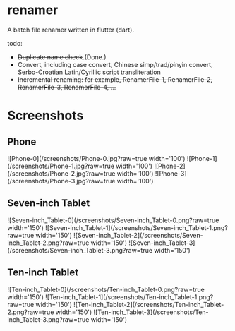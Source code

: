 # renamer

A batch file renamer written in flutter (dart).

todo:
- ~~Duplicate name check~~.(Done.)
- Convert, including case convert, Chinese simp/trad/pinyin convert, Serbo-Croatian Latin/Cyrillic script transliteration
- ~~Incremental renaming: for example, RenamerFile-1, RenamerFile-2, RenamerFile-3, RenamerFile-4, ...~~

# Screenshots
## Phone
![Phone-0](/screenshots/Phone-0.jpg?raw=true width='100')
![Phone-1](/screenshots/Phone-1.jpg?raw=true width='100')
![Phone-2](/screenshots/Phone-2.jpg?raw=true width='100')
![Phone-3](/screenshots/Phone-3.jpg?raw=true width='100')

## Seven-inch Tablet
![Seven-inch_Tablet-0](/screenshots/Seven-inch_Tablet-0.png?raw=true width='150')
![Seven-inch_Tablet-1](/screenshots/Seven-inch_Tablet-1.png?raw=true width='150')
![Seven-inch_Tablet-2](/screenshots/Seven-inch_Tablet-2.png?raw=true width='150')
![Seven-inch_Tablet-3](/screenshots/Seven-inch_Tablet-3.png?raw=true width='150')

## Ten-inch Tablet
![Ten-inch_Tablet-0](/screenshots/Ten-inch_Tablet-0.png?raw=true width='150')
![Ten-inch_Tablet-1](/screenshots/Ten-inch_Tablet-1.png?raw=true width='150')
![Ten-inch_Tablet-2](/screenshots/Ten-inch_Tablet-2.png?raw=true width='150')
![Ten-inch_Tablet-3](/screenshots/Ten-inch_Tablet-3.png?raw=true width='150')